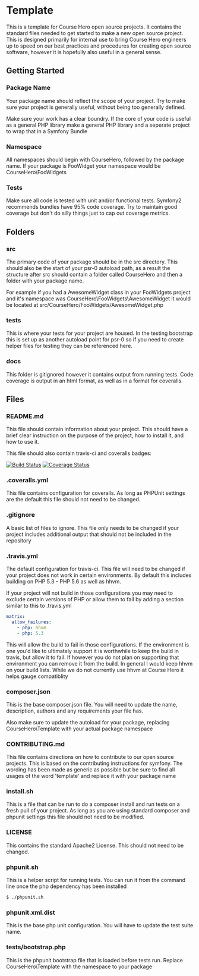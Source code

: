 Template
================

This is a template for Course Hero open source projects. 
It contains the standard files needed to get started to make a
new open source project. This is designed primarily for internal
use to bring Course Hero engineers up to speed on our best practices
and procedures for creating open source software, however it is
hopefully also useful in a general sense.

Getting Started
---------------

### Package Name ###

Your package name should reflect the scope of your project.
Try to make sure your project is generally useful, without being too
generally defined.

Make sure your work has a clear boundry. If the core of your code is
useful as a general PHP library make a general PHP library and a 
seperate project to wrap that in a Symfony Bundle

### Namespace ###

All namespaces should begin with CourseHero, followed by the package
name. If your package is FooWidget your namespace would be 
CourseHero\FooWidgets

### Tests ###

Make sure all code is tested with unit and/or functional tests.
Symfony2 recommends bundles have 95% code coverage. Try to maintain
good coverage but don't do silly things just to cap out coverage
metrics.

Folders
---------------

### src ###

The primary code of your package should be in the src directory. This
should also be the start of your psr-0 autoload path, as a result the
structure after src should contain a folder called CourseHero and
then a folder with your package name.

For example if you had a AwesomeWidget class in your FooWidgets
project and it's namespace was CourseHero\FooWidgets\AwesomeWidget
it would be located at src/CourseHero/FooWidgets/AwesomeWidget.php

### tests ###

This is where your tests for your project are housed. In the testing
bootstrap this is set up as another autoload point for psr-0 so if
you need to create helper files for testing they can be referenced
here.

### docs ###

This folder is gitignored however it contains output from running
tests. Code coverage is output in an html format, as well as in a 
format for coveralls.


Files
---------------

### README.md ###

This file should contain information about your project.
This should have a brief clear instruction on the purpose
of the project, how to install it, and how to use it.

This file should also contain travis-ci and coveralls badges:

[![Build Status](https://travis-ci.org/course-hero/template.svg?branch=master)](https://travis-ci.org/course-hero/template) [![Coverage Status](https://img.shields.io/coveralls/course-hero/template.svg)](https://coveralls.io/r/course-hero/template?branch=master)

### .coveralls.yml ###

This file contains configuration for coveralls. As long as PHPUnit
settings are the default this file should not need to be changed.

### .gitignore ###

A basic list of files to ignore. This file only needs to be changed
if your project includes additional output that should not be
included in the repository

### .travis.yml ###

The default configuration for travis-ci. This file will need to be
changed if your project does not work in certain environments.
By default this includes building on PHP 5.3 - PHP 5.6 as well as
hhvm.

If your project will not build in those configurations you may need
to exclude certain versions of PHP or allow them to fail by adding
a section similar to this to .travis.yml

```yml
matrix:
  allow_failures:
    - php: hhvm
    - php: 5.3
```

This will allow the build to fail in those configurations. If the
environment is one you'd like to ultimately support it is worthwhile
to keep the build in travis, but allow it to fail. If however you do
not plan on supporting that environment you can remove it from the
build. In general I would keep hhvm on your build lists. While we
do not currently use hhvm at Course Hero it helps gauge compatiblity

### composer.json ###

This is the base composer.json file. You will need to update the
name, description, authors and any requirements your file has.

Also make sure to update the autoload for your package, replacing
CourseHero\\Template with your actual package namespace

### CONTRIBUTING.md ###

This file contains directions on how to contribute to our open
source projects. This is based on the contributing instructions for
symfony. The wording has been made as generic as possible but be sure
to find all usages of the word 'template' and replace it with your
package name

### install.sh ###

This is a file that can be run to do a composer install and run tests
on a fresh pull of your project. As long as you are using standard
composer and phpunit settings this file should not need to be
modified.

### LICENSE ###

This contains the standard Apache2 License. This should not need
to be changed.

### phpunit.sh ###

This is a helper script for running tests. You can run it from the
command line once the php dependency has been installed

```bash
$ ./phpunit.sh
```

### phpunit.xml.dist ###

This is the base php unit configuration. You will have to update the
test suite name.

### tests/bootstrap.php ###

This is the phpunit bootstrap file that is loaded before tests run.
Replace CourseHero\\Template with the namespace to your package